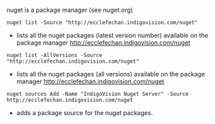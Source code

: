 nuget is a package manager (see nuget.org)

`nuget list -Source "http://ecclefechan.indigovision.com/nuget"`
- lists all the nuget packages (latest version number) available on the package manager http://ecclefechan.indigovision.com/nuget

`nuget list -AllVersions -Source "http://ecclefechan.indigovision.com/nuget"`
- lists all the nuget packages (all versions) available on the package manager http://ecclefechan.indigovision.com/nuget

`nuget sources Add -Name "IndigoVision Nuget Server" -Source http://ecclefechan.indigovision.com/nuget`
- adds a package source for the nuget packages.
